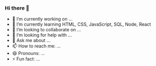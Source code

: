 ### Hi there 👋



- 🔭 I’m currently working on ...
- 🌱 I’m currently learning HTML, CSS, JavaScript, SQL, Node, React
- 👯 I’m looking to collaborate on ...
- 🤔 I’m looking for help with ...
- 💬 Ask me about ...
- 📫 How to reach me: ...
- 😄 Pronouns: ...
- ⚡ Fun fact: ...
